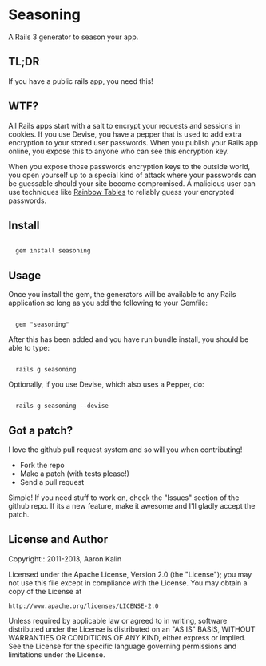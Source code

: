 # Seasoning

A Rails 3 generator to season your app.

## TL;DR

If you have a public rails app, you need this!

## WTF?

All Rails apps start with a salt to encrypt your requests and sessions in
cookies. If you use Devise, you have a pepper that is used to add extra
encryption to your stored user passwords.  When you publish your Rails app
online, you expose this to anyone who can see this encryption key.

When you expose those passwords encryption keys to the outside world, you
open yourself up to a special kind of attack where your passwords can be
guessable should your site become compromised. A malicious user can use
techniques like [Rainbow Tables](http://en.wikipedia.org/wiki/Rainbow_table)
to reliably guess your encrypted passwords.

## Install

<code>
  gem install seasoning
</code>

## Usage

Once you install the gem, the generators will be available to any Rails application so long as you add the following to your Gemfile:

<code>
  gem "seasoning"
</code>

After this has been added and you have run bundle install, you should be able to type:

<code>
  rails g seasoning
</code>

Optionally, if you use Devise, which also uses a Pepper, do:

<code>
  rails g seasoning --devise
</code>

## Got a patch?

I love the github pull request system and so will you when contributing!

* Fork the repo
* Make a patch (with tests please!)
* Send a pull request

Simple! If you need stuff to work on, check the "Issues" section of the
github repo.  If its a new feature, make it awesome and I'll gladly accept
the patch.

## License and Author

Copyright:: 2011-2013, Aaron Kalin

Licensed under the Apache License, Version 2.0 (the "License");
you may not use this file except in compliance with the License.
You may obtain a copy of the License at

    http://www.apache.org/licenses/LICENSE-2.0

Unless required by applicable law or agreed to in writing, software
distributed under the License is distributed on an "AS IS" BASIS,
WITHOUT WARRANTIES OR CONDITIONS OF ANY KIND, either express or implied.
See the License for the specific language governing permissions and
limitations under the License.

